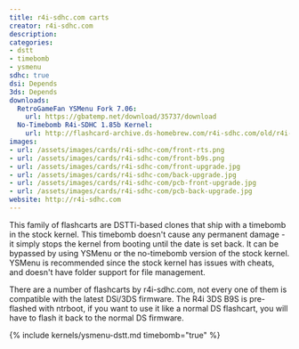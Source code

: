 ```yaml
---
title: r4i-sdhc.com carts
creator: r4i-sdhc.com
description:
categories:
- dstt
- timebomb
- ysmenu
sdhc: true
dsi: Depends
3ds: Depends
downloads:
  RetroGameFan YSMenu Fork 7.06:
    url: https://gbatemp.net/download/35737/download
  No-Timebomb R4i-SDHC 1.85b Kernel:
    url: http://flashcard-archive.ds-homebrew.com/r4i-sdhc.com/old/r4i-sdhc.com_DEMON_1.85b-notimebomb.zip
images:
- url: /assets/images/cards/r4i-sdhc-com/front-rts.png
- url: /assets/images/cards/r4i-sdhc-com/front-b9s.png
- url: /assets/images/cards/r4i-sdhc-com/front-upgrade.jpg
- url: /assets/images/cards/r4i-sdhc-com/back-upgrade.jpg
- url: /assets/images/cards/r4i-sdhc-com/pcb-front-upgrade.jpg
- url: /assets/images/cards/r4i-sdhc-com/pcb-back-upgrade.jpg
website: http://r4i-sdhc.com
---
```


This family of flashcarts are DSTTi-based clones that ship with a timebomb in the stock kernel. This timebomb doesn't cause any permanent damage - it simply stops the kernel from booting until the date is set back. It can be bypassed by using YSMenu or the no-timebomb version of the stock kernel. YSMenu is recommended since the stock kernel has issues with cheats, and doesn't have folder support for file management.

There are a number of flashcarts by r4i-sdhc.com, not every one of them is compatible with the latest DSi/3DS firmware. The R4i 3DS B9S is pre-flashed with ntrboot, if you want to use it like a normal DS flashcart, you will have to flash it back to the normal DS firmware. 

{% include kernels/ysmenu-dstt.md timebomb="true" %}
